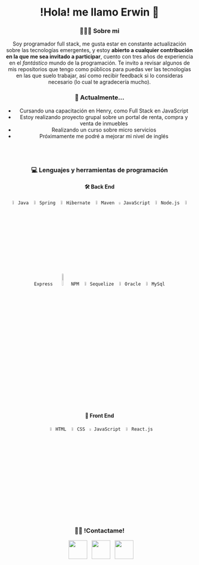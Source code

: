 <h1 align="center"> !Hola! me llamo Erwin 👋 </h1>

<!--
**ErwinnerDev/ErwinnerDev** is a ✨ _special_ ✨ repository because its `README.md` (this file) appears on your GitHub profile.
-->
<h3 align="center"> 👨🏻‍💻 Sobre mi </h3>
<p align="center">
  Soy programador full stack, me gusta estar en constante actualización sobre las tecnologías emergentes, y estoy <b>abierto a cualquier contribución en la que me sea invitado a participar</b>, cuento con tres años de experiencia en el <i>fantástico</i> mundo de la programación. Te invito a revisar algunos de mis repositorios que tengo como públicos para puedas ver las tecnologías en las que suelo trabajar, así como recibir feedback si lo consideras necesario (lo cual te agradecería mucho).
</p>


<h3 align="center">🌱 Actualmente... </h3>
<div align="center">
  <ul>
    <li> Cursando una capacitación en Henry, como Full Stack en JavaScript</li>
    <li> Estoy realizando proyecto grupal sobre un portal de renta, compra y venta de inmuebles</li>
    <li> Realizando un curso sobre micro servicios</li>
    <li> Próximamente me podré a mejorar mi nivel de inglés</li>
  </ul>
</div>
<br/>
<br/>
<h3 align="center"> 💻 Lenguajes y herramientas de programación </h3>
<div align="center">
  <h4> 🛠 Back End</h4>
  <p>
    <code><img width="5%" src="https://www.vectorlogo.zone/logos/java/java-icon.svg">Java</code>
    <code><img width="5%" src="https://www.vectorlogo.zone/logos/springio/springio-icon.svg">Spring</code>
    <code><img width="5%" src="https://www.vectorlogo.zone/logos/hibernate/hibernate-icon.svg">Hibernate</code>
    <code><img width="5%"   src="https://camo.githubusercontent.com/37e02ac81c12106cfbd7a39dd26f0e8885e1c84f91229be53e46a67d520665fb/68747470733a2f2f63646e2e69636f6e2d69636f6e732e636f6d2f69636f6e73322f323130372f504e472f3531322f66696c655f747970655f6d6176656e5f69636f6e5f3133303339372e706e67">Maven</code>
    <code><img width="4%" src="https://cdn.worldvectorlogo.com/logos/javascript-1.svg">JavaScript</code>
    <code><img width="5%" src="https://www.vectorlogo.zone/logos/nodejs/nodejs-icon.svg">Node.js</code>
    <code><img width="5%" src="https://www.vectorlogo.zone/logos/expressjs/expressjs-icon.svg">Express</code>
    <code><img width="9%" src="https://www.vectorlogo.zone/logos/npmjs/npmjs-ar21.svg">NPM</code>
    <code><img width="5%" src="https://www.vectorlogo.zone/logos/sequelizejs/sequelizejs-icon.svg">Sequelize</code>
    <code><img width="5%" src="https://www.vectorlogo.zone/logos/oracle/oracle-icon.svg">Oracle</code>
    <code><img width="5%" src="https://www.vectorlogo.zone/logos/mysql/mysql-icon.svg">MySql</code>
  </p>
</div>

<div align="center">
  <h4> 🎨 Front End</h4>
  <p>
    <code><img width="5%" src="https://www.vectorlogo.zone/logos/w3_html5/w3_html5-icon.svg">HTML</code>
    <code><img width="5%" src="https://www.vectorlogo.zone/logos/w3_css/w3_css-icon.svg">CSS</code>
    <code><img width="4%" src="https://cdn.worldvectorlogo.com/logos/javascript-1.svg">JavaScript</code>
    <code><img width="5%" src="https://www.vectorlogo.zone/logos/reactjs/reactjs-icon.svg">React.js</code>
  </p>
</div>
<br/>
<br/>
<h3 align="center"> 🤝🏻 !Contactame! </h3>
<p align="center">
&nbsp; <a href="https://twitter.com/ErwinCMayo" target="_blank" rel="noopener noreferrer"><img src="https://img.icons8.com/plasticine/100/000000/twitter.png" width="50" /></a>  
&nbsp; <a href="https://www.linkedin.com/in/erwincm/" target="_blank" rel="noopener noreferrer"><img src="https://img.icons8.com/plasticine/100/000000/linkedin.png" width="50" /></a>
&nbsp; <a href="erwin.sistemas@gmail.com" target="_blank" rel="noopener noreferrer"><img src="https://img.icons8.com/plasticine/100/000000/gmail.png"  width="50" /></a>
</p>

